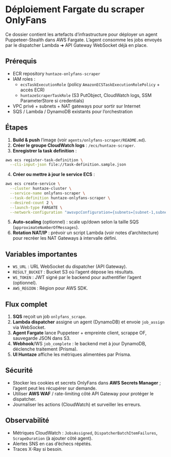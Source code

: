 # Déploiement Fargate du scraper OnlyFans

Ce dossier contient les artefacts d’infrastructure pour déployer un agent Puppeteer-Stealth dans AWS Fargate. L’agent consomme les jobs envoyés par le dispatcher Lambda ➜ API Gateway WebSocket déjà en place.

## Prérequis

- ECR repository `huntaze-onlyfans-scraper`
- IAM roles :
  - `ecsTaskExecutionRole` (policy `AmazonECSTaskExecutionRolePolicy` + accès ECR)
  - `huntazeScraperTaskRole` (S3 PutObject, CloudWatch logs, SSM ParameterStore si credentials)
- VPC privé + subnets + NAT gateways pour sortir sur Internet
- SQS / Lambda / DynamoDB existants pour l’orchestration

## Étapes

1. **Build & push** l’image (voir `agents/onlyfans-scraper/README.md`).
2. **Créer le groupe CloudWatch logs** : `/ecs/huntaze-scraper`.
3. **Enregistrer la task definition** :

```bash
aws ecs register-task-definition \
  --cli-input-json file://task-definition.sample.json
```

4. **Créer ou mettre à jour le service ECS** :

```bash
aws ecs create-service \
  --cluster huntaze-cluster \
  --service-name onlyfans-scraper \
  --task-definition huntaze-onlyfans-scraper \
  --desired-count 2 \
  --launch-type FARGATE \
  --network-configuration "awsvpcConfiguration={subnets=[subnet-1,subnet-2],securityGroups=[sg-1],assignPublicIp=DISABLED}"
```

5. **Auto-scaling** (optionnel) : scale up/down selon la taille SQS (`approximateNumberOfMessages`).
6. **Rotation NAT/IP** : prévoir un script Lambda (voir notes d’architecture) pour recréer les NAT Gateways à intervalle défini.

## Variables importantes

- `WS_URL` : URL WebSocket du dispatcher (API Gateway).
- `RESULT_BUCKET` : Bucket S3 où l’agent dépose les résultats.
- `WS_TOKEN` : JWT signé par le backend pour authentifier l’agent (optionnel).
- `AWS_REGION` : Région pour AWS SDK.

## Flux complet

1. **SQS** reçoit un job `onlyfans_scrape`.
2. **Lambda dispatcher** assigne un agent (DynamoDB) et envoie `job_assign` via WebSocket.
3. **Agent Fargate** lance Puppeteer + empreinte client, scrappe OF, sauvegarde JSON dans S3.
4. **Webhook**/WS `job_complete` : le backend met à jour DynamoDB, déclenche traitement (Prisma).
5. **UI Huntaze** affiche les métriques alimentées par Prisma.

## Sécurité

- Stocker les cookies et secrets OnlyFans dans **AWS Secrets Manager** ; l’agent peut les récupérer sur demande.
- Utiliser **AWS WAF** / rate-limiting côté API Gateway pour protéger le dispatcher.
- Journaliser les actions (CloudWatch) et surveiller les erreurs.

## Observabilité

- Métriques CloudWatch : `JobsAssigned`, `DispatcherBatchItemFailures`, `ScrapeDuration` (à ajouter côté agent).
- Alertes SNS en cas d’échecs répétés.
- Traces X-Ray si besoin.

